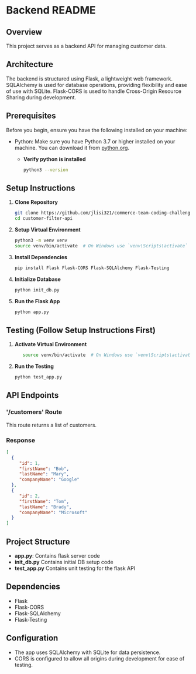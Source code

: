 # Backend README

## Overview

This project serves as a backend API for managing customer data.

## Architecture

The backend is structured using Flask, a lightweight web framework. SQLAlchemy is used for database operations, providing flexibility and ease of use with SQLite. Flask-CORS is used to handle Cross-Origin Resource Sharing during development.

## Prerequisites

Before you begin, ensure you have the following installed on your machine:

- Python: Make sure you have Python 3.7 or higher installed on your machine. You can download it from [python.org](https://www.python.org/downloads/).
   - **Verify python is installed**

      ```bash
      python3 --version

## Setup Instructions

1. **Clone Repository**
   ```bash
   git clone https://github.com/jlisi321/commerce-team-coding-challenge
   cd customer-filter-api

2. **Setup Virtual Environment**
    ```bash
   python3 -m venv venv
   source venv/bin/activate  # On Windows use `venv\Scripts\activate`

3. **Install Dependencies**
    ```bash
   pip install Flask Flask-CORS Flask-SQLAlchemy Flask-Testing

4. **Initialize Database**
    ```bash
   python init_db.py

5. **Run the Flask App**
    ```bash
   python app.py
   
## Testing (Follow Setup Instructions First)

1. **Activate Virtual Environment**
   ```bash
      source venv/bin/activate  # On Windows use `venv\Scripts\activate`

2. **Run the Testing**
    ```bash
   python test_app.py

## API Endpoints

### '/customers' Route
This route returns a list of customers. 

### Response

```Json
[
  {
     "id": 1, 
     "firstName": "Bob", 
     "lastName": "Mary",
     "companyName": "Google"
  },
  {
     "id": 2,
     "firstName": "Tom",
     "lastName": "Brady",
     "companyName": "Microsoft"
  }
]
```

## Project Structure

- **app.py**: Contains flask server code
- **init_db.py** Contains initial DB setup code
- **test_app.py** Contains unit testing for the flask API

## Dependencies
- Flask
- Flask-CORS
- Flask-SQLAlchemy
- Flask-Testing

## Configuration

- The app uses SQLAlchemy with SQLite for data persistence.
- CORS is configured to allow all origins during development for ease of testing.